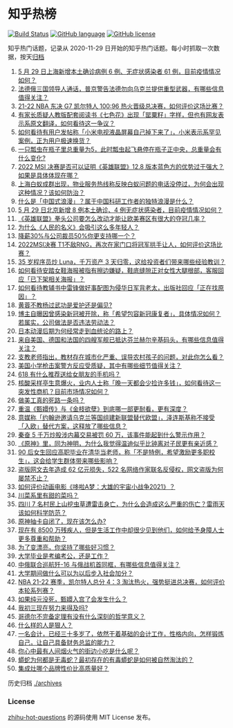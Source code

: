 # 知乎热榜
[![Build Status](https://github.com/ToWeLong/zhihu-hot-questions/workflows/CI/badge.svg)](https://github.com/ToWeLong/zhihu-hot-questions/actions)
[![GitHub language](https://img.shields.io/badge/language-golang-orange.svg)](https://golang.org/)
[![GitHub license](https://img.shields.io/github/license/ToWeLong/zhihu-hot-questions)](https://github.com/ToWeLong/zhihu-hot-questions/blob/main/LICENSE)

知乎热门话题，记录从 2020-11-29 日开始的知乎热门话题。每小时抓取一次数据，按天[归档](./archives)

<!-- BEGIN -->

1. [5 月 29 日上海新增本土确诊病例 6 例、无症状感染者 61 例，目前疫情情况如何？](https://www.zhihu.com/question/535195788)
1. [法德俄三国领导人通话，普京警告法德勿向乌克兰提供重型武器，有哪些信息值得关注？](https://www.zhihu.com/question/535109096)
1. [21-22 NBA 东决 G7 凯尔特人 100:96 热火晋级总决赛，如何评价这场比赛？](https://www.zhihu.com/question/535195180)
1. [有家长质疑人教版配套阅读书《七色花》出现「罂粟籽」字样，但也有网友表示系原文翻译，如何看待这一争议？](https://www.zhihu.com/question/535198094)
1. [如何看待有用户发帖称「小米电视液晶屏幕自己掉下来了」，小米表示系罕见案例，正为用户极速换货？](https://www.zhihu.com/question/535167715)
1. [一只瓢虫在瓶子里总重量为5，此时瓢虫起飞悬停在瓶子正中央，总重量会有什么变化?](https://www.zhihu.com/question/534760883)
1. [2022 MSI 决赛是否可以证明《英雄联盟》12.8 版本蓝色方的优势过于强大？如果是具体体现在哪？](https://www.zhihu.com/question/535143845)
1. [上海白蚁成群出现，物业服务热线称反映白蚁问题的电话没停过，为何会出现这种情况？该如何防治？](https://www.zhihu.com/question/461779538)
1. [什么是「中国式浪漫」？属于中国科研工作者的独特浪漫是什么？](https://www.zhihu.com/question/533705531)
1. [5 月 29 日北京新增 8 例本土确诊、4 例无症状感染者，目前疫情情况如何？](https://www.zhihu.com/question/535195937)
1. [《英雄联盟》拳头公司要怎么改动才能让欧美赛区有很大的夺冠几率？](https://www.zhihu.com/question/528667436)
1. [为什么《人民的名义》会吸引这么多年轻人？](https://www.zhihu.com/question/534578023)
1. [降薪30%与公司裁员50%你更支持哪一个？](https://www.zhihu.com/question/534812183)
1. [2022MSI决赛 T1不敌RNG，再次在家门口将冠军拱手让人，如何评价这场比赛？](https://www.zhihu.com/question/534997983)
1. [35 岁程序员炒 Luna，千万资产 3 天归零，这给投资者们带来哪些经验教训？](https://www.zhihu.com/question/535061868)
1. [如何看待安踏女鞋海报被指有擦边嫌疑，鞋底缝隙正对女性大腿根部，客服回应「已下架相关海报」？](https://www.zhihu.com/question/535128670)
1. [如何看待教辅书中雷锋做好事配图为侵华日军背老太，出版社回应「正在找原因」？](https://www.zhihu.com/question/535203094)
1. [黄蓉不教杨过武功是爱护还是偏见?](https://www.zhihu.com/question/534234374)
1. [博主自曝因曾感染新冠被开除，称「希望包容新冠康复者」，具体情况如何？若属实，公司做法是否违法劳动法？](https://www.zhihu.com/question/535159042)
1. [日本动漫后期为何经常走到血统论的路上？](https://www.zhihu.com/question/25908231)
1. [来自美国、德国和法国的四艘军舰已抵达芬兰赫尔辛基码头，有哪些信息值得关注？](https://www.zhihu.com/question/535152418)
1. [支教老师指出，教材存在城市化严重、误导农村孩子的问题，对此你怎么看？](https://www.zhihu.com/question/535200623)
1. [美国小学枪击案警方反应受质疑，其中有哪些细节值得关注？](https://www.zhihu.com/question/534775675)
1. [618 有什么推荐送给女朋友的手机吗？](https://www.zhihu.com/question/535206558)
1. [核酸采样亭生意爆火，业内人士称「晚一天都会少捡许多钱」，如何看待这一突发性商机？目前市场情况如何？](https://www.zhihu.com/question/535084055)
1. [做美工真的死路一条吗？](https://www.zhihu.com/question/485353071)
1. [重温《甄嬛传》与《金枝欲孽》到底哪一部更耐看，更有深度？](https://www.zhihu.com/question/534576368)
1. [意媒称「约翰逊邀请乌克兰等国组建新联盟替代欧盟」，泽连斯基称不接受「入欧」替代方案，这释放了哪些信息？](https://www.zhihu.com/question/535101189)
1. [秦奋 5 千万炒股涉内幕交易被罚 60 万，该事件能起到什么警示作用？](https://www.zhihu.com/question/535064495)
1. [《原神》里，同为神明，为什么我觉得温迪似乎比钟离对子民更有亲近感？](https://www.zhihu.com/question/534760293)
1. [90 后女生回应高职毕业在清华当老师，称「不是特例，希望激励更多职校生」，这会给学生群体带来哪些影响？](https://www.zhihu.com/question/535073608)
1. [盗版网文去年造成 62 亿元损失，522 名网络作家联名反侵权，网文盗版为何屡禁不止？](https://www.zhihu.com/question/534774867)
1. [如何评价动画电影《哆啦A梦：大雄的宇宙小战争2021》？](https://www.zhihu.com/question/519952582)
1. [川菜系里有甜的菜吗？](https://www.zhihu.com/question/307196177)
1. [四川 7 名村民上山挖虫草遭雷击身亡，为什么会造成这么严重的伤亡？雷雨天该如何科学防范？](https://www.zhihu.com/question/535153570)
1. [原神抽卡自闭了，现在该怎么办?](https://www.zhihu.com/question/534367488)
1. [现在有 8500 万残疾人，但是生活工作中却很少见到他们，如何给予身障人士更多尊重和帮助？](https://www.zhihu.com/question/534856109)
1. [为了变漂亮，你坚持了哪些好习惯？](https://www.zhihu.com/question/268216399)
1. [大学毕业是考编考公，还是工作？](https://www.zhihu.com/question/535200336)
1. [中俄联合巡航歼-16 与俄战机首同框，有哪些信息值得关注？](https://www.zhihu.com/question/535115299)
1. [大学期间做什么可以为以后步入社会加分？](https://www.zhihu.com/question/535091175)
1. [NBA 21-22 赛季，凯尔特人总分 4：3 淘汰热火，强势挺进总决赛，如何评价本轮系列赛？](https://www.zhihu.com/question/535222290)
1. [如果纯元没死，甄嬛入宫了会发生什么？](https://www.zhihu.com/question/449763731)
1. [我初三现在努力来得及吗?](https://www.zhihu.com/question/528675142)
1. [哥德尔不完备定理有没有什么深刻的哲学意义？](https://www.zhihu.com/question/363420631)
1. [什么样的人是狠人？](https://www.zhihu.com/question/316480904)
1. [一名会计，已经三十多岁了，依然干着基础的会计工作，性格内向，怎样锻炼自己，让自己具备财务总监的能力？](https://www.zhihu.com/question/520056014)
1. [你心中最有人间烟火气的街边小吃是什么呢？](https://www.zhihu.com/question/533378643)
1. [蟒蛇为何都是无毒蛇？最初存在的有毒蟒蛇是如何被自然淘汰的？](https://www.zhihu.com/question/54120744)
1. [集成灶哪个品牌性价比高质量好？](https://www.zhihu.com/question/478343937)

<!-- END -->

历史归档 [./archives](./archives)


### License
[zhihu-hot-questions](https://github.com/towelong/zhihu-hot-questions) 的源码使用 MIT License 发布。